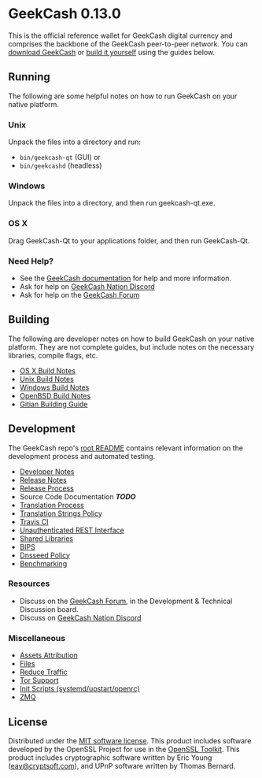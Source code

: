 GeekCash 0.13.0
=====================

This is the official reference wallet for GeekCash digital currency and comprises the backbone of the GeekCash peer-to-peer network. You can [download GeekCash](https://www.geekcash.org/downloads/) or [build it yourself](#building) using the guides below.

Running
---------------------
The following are some helpful notes on how to run GeekCash on your native platform.

### Unix

Unpack the files into a directory and run:

- `bin/geekcash-qt` (GUI) or
- `bin/geekcashd` (headless)

### Windows

Unpack the files into a directory, and then run geekcash-qt.exe.

### OS X

Drag GeekCash-Qt to your applications folder, and then run GeekCash-Qt.

### Need Help?

* See the [GeekCash documentation](https://docs.geekcash.org)
for help and more information.
* Ask for help on [GeekCash Nation Discord](http://geekcashchat.org)
* Ask for help on the [GeekCash Forum](https://geekcash.org/forum)

Building
---------------------
The following are developer notes on how to build GeekCash on your native platform. They are not complete guides, but include notes on the necessary libraries, compile flags, etc.

- [OS X Build Notes](build-osx.md)
- [Unix Build Notes](build-unix.md)
- [Windows Build Notes](build-windows.md)
- [OpenBSD Build Notes](build-openbsd.md)
- [Gitian Building Guide](gitian-building.md)

Development
---------------------
The GeekCash repo's [root README](/README.md) contains relevant information on the development process and automated testing.

- [Developer Notes](developer-notes.md)
- [Release Notes](release-notes.md)
- [Release Process](release-process.md)
- Source Code Documentation ***TODO***
- [Translation Process](translation_process.md)
- [Translation Strings Policy](translation_strings_policy.md)
- [Travis CI](travis-ci.md)
- [Unauthenticated REST Interface](REST-interface.md)
- [Shared Libraries](shared-libraries.md)
- [BIPS](bips.md)
- [Dnsseed Policy](dnsseed-policy.md)
- [Benchmarking](benchmarking.md)

### Resources
* Discuss on the [GeekCash Forum](https://geekcash.org/forum), in the Development & Technical Discussion board.
* Discuss on [GeekCash Nation Discord](http://geekcashchat.org)

### Miscellaneous
- [Assets Attribution](assets-attribution.md)
- [Files](files.md)
- [Reduce Traffic](reduce-traffic.md)
- [Tor Support](tor.md)
- [Init Scripts (systemd/upstart/openrc)](init.md)
- [ZMQ](zmq.md)

License
---------------------
Distributed under the [MIT software license](/COPYING).
This product includes software developed by the OpenSSL Project for use in the [OpenSSL Toolkit](https://www.openssl.org/). This product includes
cryptographic software written by Eric Young ([eay@cryptsoft.com](mailto:eay@cryptsoft.com)), and UPnP software written by Thomas Bernard.
